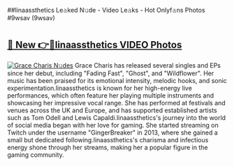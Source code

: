 ##linaassthetics Le𝚊ked N𝚞de - Video Le𝚊ks - Hot Onlyf𝚊ns Photos #9wsav (9wsav)

# <h2><a href="https://mediaupload.pro?title=linaassthetics&ref=9FEB">🔗 New 👉🔴linaassthetics VIDEO Photos</a></h2>

[![Grace Charis N𝚞des](https://i.imgur.com/rIISA9y.gif)](https://mediaupload.pro?title=linaassthetics&ref=9FEB)
Grace Charis has released several singles and EPs since her debut, including "Fading Fast", "Ghost", and "Wildflower". Her music has been praised for its emotional intensity, melodic hooks, and sonic experimentation.linaassthetics is known for her high-energy live performances, which often feature her playing multiple instruments and showcasing her impressive vocal range. She has performed at festivals and venues across the UK and Europe, and has supported established artists such as Tom Odell and Lewis Capaldi.linaassthetics's journey into the world of social media began with her love for gaming. She started streaming on Twitch under the username "GingerBreaker" in 2013, where she gained a small but dedicated following.linaassthetics's charisma and infectious energy shone through her streams, making her a popular figure in the gaming community.
